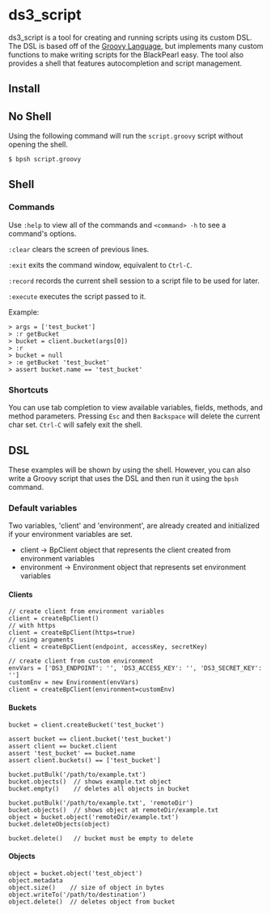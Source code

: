 ds3_script
==========

ds3_script is a tool for creating and running scripts using its custom DSL. The DSL is based off of
the [Groovy Language](http://groovy-lang.org/), but implements many custom functions to make writing 
scripts for the BlackPearl easy. The tool also provides a shell that features autocompletion and
script management.

Install
-------


No Shell
-----------------
Using the following command will run the `script.groovy` script without opening the shell.

```$ bpsh script.groovy```

Shell
-----
### Commands
Use ```:help``` to view all of the commands and ```<command> -h``` to see a command's options.

```:clear``` clears the screen of previous lines.

```:exit``` exits the command window, equivalent to `Ctrl-C`.

```:record``` records the current shell session to  a script file to be used for later.

```:execute``` executes the script passed to it.

Example:

```
> args = ['test_bucket']
> :r getBucket
> bucket = client.bucket(args[0])
> :r
> bucket = null
> :e getBucket 'test_bucket'
> assert bucket.name == 'test_bucket'
```

### Shortcuts
You can use tab completion to view available variables, fields, methods, and method parameters. 
Pressing `Esc` and then `Backspace` will delete the current char set. 
`Ctrl-C` will safely exit the shell. 


DSL
--------
These examples will be shown by using the shell. However, you can also write a Groovy script that
uses the DSL and then run it using the `bpsh` command.

### Default variables
Two variables, 'client' and 'environment', are already created and initialized 
if your environment variables are set. 

* client -> BpClient object that represents the client created from environment
variables
* environment -> Environment object that represents set environment variables

#### Clients
```
// create client from environment variables
client = createBpClient()
// with https
client = createBpClient(https=true)
// using arguments
client = createBpClient(endpoint, accessKey, secretKey)

// create client from custom environment
envVars = ['DS3_ENDPOINT': '', 'DS3_ACCESS_KEY': '', 'DS3_SECRET_KEY': '']
customEnv = new Environment(envVars)
client = createBpClient(environment=customEnv)
```

#### Buckets
```
bucket = client.createBucket('test_bucket')

assert bucket == client.bucket('test_bucket')
assert client == bucket.client
assert 'test_bucket' == bucket.name
assert client.buckets() == ['test_bucket']

bucket.putBulk('/path/to/example.txt')
bucket.objects()  // shows example.txt object
bucket.empty()    // deletes all objects in bucket

bucket.putBulk('/path/to/example.txt', 'remoteDir')
bucket.objects()  // shows object at remoteDir/example.txt
object = bucket.object('remoteDir/example.txt')
bucket.deleteObjects(object)

bucket.delete()   // bucket must be empty to delete
```

#### Objects
```
object = bucket.object('test_object')
object.metadata
object.size()    // size of object in bytes
object.writeTo('/path/to/destination')
object.delete()  // deletes object from bucket
```

